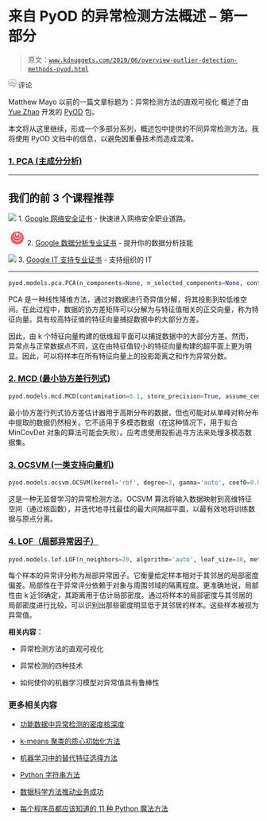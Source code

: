 # 来自 PyOD 的异常检测方法概述 – 第一部分

> 原文：[`www.kdnuggets.com/2019/06/overview-outlier-detection-methods-pyod.html`](https://www.kdnuggets.com/2019/06/overview-outlier-detection-methods-pyod.html)

![c](img/3d9c022da2d331bb56691a9617b91b90.png) 评论

Matthew Mayo 以前的一篇文章标题为：异常检测方法的直观可视化 概述了由 [Yue Zhao](https://www.yuezhao.me/) 开发的 [PyOD](https://github.com/yzhao062/pyod) 包。

本文将从这里继续，形成一个多部分系列，概述包中提供的不同异常检测方法。我将使用 PyOD 文档中的信息，以避免因重叠技术而造成混淆。

### [1\. PCA (主成分分析)](https://pyod.readthedocs.io/en/latest/pyod.models.html#module-pyod.models.pca)

* * *

## 我们的前 3 个课程推荐

![](img/0244c01ba9267c002ef39d4907e0b8fb.png) 1\. [Google 网络安全证书](https://www.kdnuggets.com/google-cybersecurity) - 快速进入网络安全职业道路。

![](img/e225c49c3c91745821c8c0368bf04711.png) 2\. [Google 数据分析专业证书](https://www.kdnuggets.com/google-data-analytics) - 提升你的数据分析技能

![](img/0244c01ba9267c002ef39d4907e0b8fb.png) 3\. [Google IT 支持专业证书](https://www.kdnuggets.com/google-itsupport) - 支持组织的 IT

* * *

```py
pyod.models.pca.PCA(n_components=None, n_selected_components=None, contamination=0.1, copy=True, whiten=False, svd_solver='auto', tol=0.0, iterated_power='auto', random_state=None, weighted=True, standardization=True)

```

PCA 是一种线性降维方法，通过对数据进行奇异值分解，将其投影到较低维空间。在此过程中，数据的协方差矩阵可以分解为与特征值相关的正交向量，称为特征向量。具有较高特征值的特征向量捕捉数据中的大部分方差。

因此，由 k 个特征向量构建的低维超平面可以捕捉数据中的大部分方差。然而，异常点与正常数据点不同，这在由特征值较小的特征向量构建的超平面上更为明显。因此，可以将样本在所有特征向量上的投影距离之和作为异常分数。

### [2\. MCD (最小协方差行列式)](https://pyod.readthedocs.io/en/latest/pyod.models.html#module-pyod.models.mcd)

```py
pyod.models.mcd.MCD(contamination=0.1, store_precision=True, assume_centered=False, support_fraction=None, random_state=None)

```

最小协方差行列式协方差估计器用于高斯分布的数据，但也可能对从单峰对称分布中提取的数据仍然相关。它不适用于多模态数据（在这种情况下，用于拟合 MinCovDet 对象的算法可能会失败）。应考虑使用投影追寻方法来处理多模态数据集。

### [3\. OCSVM (一类支持向量机)](https://pyod.readthedocs.io/en/latest/pyod.models.html#module-pyod.models.ocsvm)

```py
pyod.models.ocsvm.OCSVM(kernel='rbf', degree=3, gamma='auto', coef0=0.0, tol=0.001, nu=0.5, shrinking=True, cache_size=200, verbose=False, max_iter=-1, contamination=0.1)

```

这是一种无监督学习的异常检测方法。OCSVM 算法将输入数据映射到高维特征空间（通过核函数），并迭代地寻找最佳的最大间隔超平面，以最有效地将训练数据与原点分离。

### [4\. LOF（局部异常因子）](https://pyod.readthedocs.io/en/latest/pyod.models.html#module-pyod.models.lof)

```py
pyod.models.lof.LOF(n_neighbors=20, algorithm='auto', leaf_size=30, metric='minkowski', p=2, metric_params=None, contamination=0.1, n_jobs=1)

```

每个样本的异常评分称为局部异常因子。它衡量给定样本相对于其邻居的局部密度偏差。局部性在于异常评分依赖于对象与周围邻域的隔离程度。更准确地说，局部性由 k 近邻确定，其距离用于估计局部密度。通过将样本的局部密度与其邻居的局部密度进行比较，可以识别出那些密度明显低于其邻居的样本。这些样本被视为异常值。

**相关内容：**

+   异常检测方法的直观可视化

+   异常检测的四种技术

+   如何使你的机器学习模型对异常值具有鲁棒性

### 更多相关内容

+   [功能数据中异常检测的密度核深度](https://www.kdnuggets.com/density-kernel-depth-for-outlier-detection-in-functional-data)

+   [k-means 聚类的质心初始化方法](https://www.kdnuggets.com/2020/06/centroid-initialization-k-means-clustering.html)

+   [机器学习中的替代特征选择方法](https://www.kdnuggets.com/2021/12/alternative-feature-selection-methods-machine-learning.html)

+   [Python 字符串方法](https://www.kdnuggets.com/2022/12/python-string-methods.html)

+   [数据科学方法推动业务成功](https://www.kdnuggets.com/2023/10/nwu-data-science-methods-drive-business-success)

+   [每个程序员都应该知道的 11 种 Python 魔法方法](https://www.kdnuggets.com/11-python-magic-methods-every-programmer-should-know)
